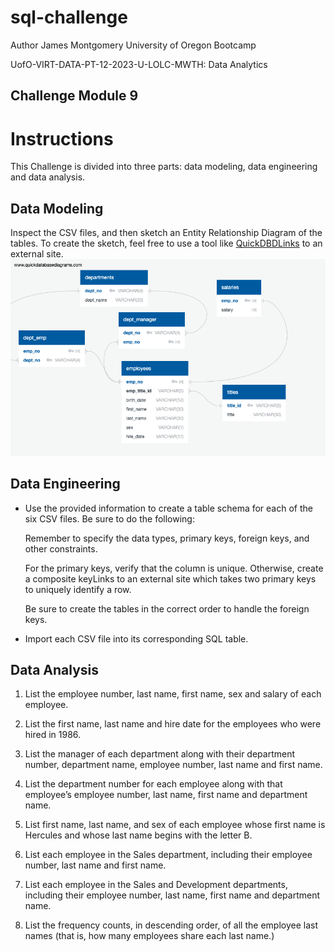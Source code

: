 # sql-challenge
Author James Montgomery University of Oregon Bootcamp

UofO-VIRT-DATA-PT-12-2023-U-LOLC-MWTH: Data Analytics

## Challenge Module 9

# Instructions

This Challenge is divided into three parts: data modeling, data engineering and data analysis.

## Data Modeling
Inspect the CSV files, and then sketch an Entity Relationship Diagram of the tables. To create the sketch, feel free to use a tool like [QuickDBDLinks](https://app.quickdatabasediagrams.com/) to an external site.
![Entity Relationship Diagram of EmployeeSQL](/EmployeeSQL/employee_ERD.png?raw=true "Entity Relationship Diagram of EmployeeSQL")

## Data Engineering

* Use the provided information to create a table schema for each of the six CSV files. Be sure to do the following:

  Remember to specify the data types, primary keys, foreign keys, and other constraints.

  For the primary keys, verify that the column is unique. Otherwise, create a composite keyLinks to an external site which takes two primary keys to uniquely identify a row.

  Be sure to create the tables in the correct order to handle the foreign keys.

* Import each CSV file into its corresponding SQL table.

## Data Analysis

1. List the employee number, last name, first name, sex and salary of each employee.

2. List the first name, last name and hire date for the employees who were hired in 1986.

3. List the manager of each department along with their department number, department name, employee number, last name and first name.

4. List the department number for each employee along with that employee’s employee number, last name, first name and department name.

5. List first name, last name, and sex of each employee whose first name is Hercules and whose last name begins with the letter B.

6. List each employee in the Sales department, including their employee number, last name and first name.

7. List each employee in the Sales and Development departments, including their employee number, last name, first name and department name.

8. List the frequency counts, in descending order, of all the employee last names (that is, how many employees share each last name.)

